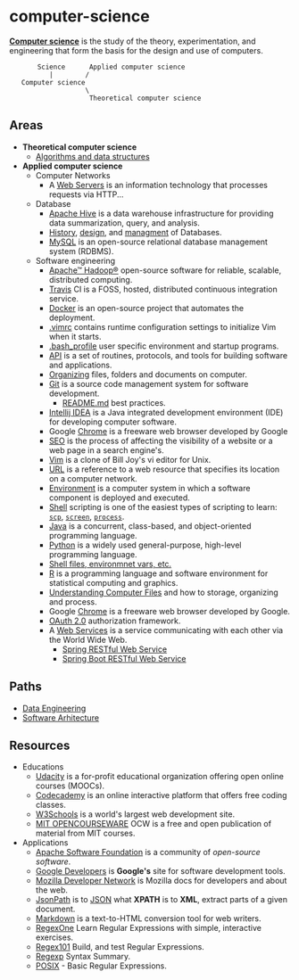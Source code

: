 # computer-science

[**Computer science**](https://en.wikipedia.org/wiki/Computer_science#Software_engineering) is the study of the theory, experimentation, and engineering that form the basis for the design and use of computers.

           Science      Applied computer science
              |        / 
       Computer science 
                       \
                        Theoretical computer science 

## Areas

- **Theoretical computer science**
    - [Algorithms and data structures](/docs/algorithms.md)
- **Applied computer science**
    - Computer Networks
        - A [Web Servers](/docs/web/servers.md) is an information technology that processes requests via HTTP...
    - Database
        - [Apache Hive](/docs/hive.md) is a data warehouse infrastructure for providing data summarization, query, and analysis.
        - [History](/docs/database-history.md), [design](/docs/databases/database-design-managment.md), and [managment](/docs/databases/database-design-managment.md) of Databases.
        - [MySQL](/docs/databases/mysql.md) is an open-source relational database management system (RDBMS).
    - Software engineering
        - [Apache™ Hadoop®](/docs/big-data/hadoop.md) open-source software for reliable, scalable, distributed computing.
        - [Travis](/docs/ci/travis.md) CI is a FOSS, hosted, distributed continuous integration service.
        - [Docker](/docs/ci/docker.md) is an open-source project that automates the deployment.
        - [.vimrc](/docs/config-files/.vimrc) contains runtime configuration settings to initialize Vim when it starts.
        - [.bash_profile](/src/main/bash/.bash_profile) user specific environment and startup programs.
        - [API](/docs/misc/api.md) is a set of routines, protocols, and tools for building software and applications.
        - [Organizing](/docs/misc/organizing.md) files, folders and documents on computer.
        - [Git](docs/misc/git.md) is a source code management system for software development.
          - [README.md](https://github.com/vsamov/engineering/blob/master/docs/misc/git-readme.md) best practices.
        - [Intellij IDEA](docs/misc/intellij-idea.md) is a Java integrated development environment (IDE) for developing computer software.
        - Google [Chrome](docs/misc/chrome.md) is a freeware web browser developed by Google
        - [SEO](docs/misc/seo.md) is the process of affecting the visibility of a website or a web page in a search engine's.
        - [Vim](/docs/misc/vim.md) is a clone of Bill Joy's vi editor for Unix.
        - [URL](/docs/misc/url.md) is a reference to a web resource that specifies its location on a computer network.
        - [Environment](/docs/misc/environments.md) is a computer system in which a software component is deployed and executed.  
        - [Shell](/docs/programming/shell.md) scripting is one of the easiest types of scripting to learn: [`scp`](/docs/shell.md#scp), [`screen`](/docs/shell.md#screen), [`process`](/docs/shell.md#process).
        - [Java](/docs/java.md) is a concurrent, class-based, and object-oriented programming language.
        - [Python](/docs/programming/python.md) is a widely used general-purpose, high-level programming language.
        - [Shell files, environmnet vars, etc.](/docs/programming/shell.md)
        - [R](/docs/programming/r.md) is a programming language and software environment for statistical computing and graphics.
        - [Understanding Computer Files](/docs/misc/organizing.md) and how to storage, organizing and process.
        - Google [Chrome](/docs/misc/chrome.md) is a freeware web browser developed by Google.
        - [OAuth 2.0](/docs/security/oauth2.0.md) authorization framework.
        - A [Web Services](/docs/web/services.md) is a service communicating with each other via the World Wide Web.
            - [Spring RESTful Web Service](https://github.com/vsamov/spring-skeleton)
            - [Spring Boot RESTful Web Service](https://github.com/vsamov/spring-boot-skeleton)

## Paths

- [Data Engineering](/docs/data-engineering.md)
- [Software Arhitecture](/docs/software-arhitecture.md)

## Resources

- Educations
     - [Udacity](https://www.udacity.com/) is a for-profit educational organization offering open online courses (MOOCs).
     - [Codecademy](https://www.codecademy.com/) is an online interactive platform that offers free coding classes.
     - [W3Schools](http://www.w3schools.com/) is a world's largest web development site.
     - [MIT OPENCOURSEWARE](https://ocw.mit.edu/index.htm) OCW is a free and open publication of material from MIT courses.
- Applications
     - [Apache Software Foundation](http://www.apache.org/) is a community of *open-source software*.
     - [Google Developers](https://developers.google.com/) is **Google's** site for software development tools.
     - [Mozilla Developer Network](https://developer.mozilla.org) is Mozilla docs for developers and about the web.
     - [JsonPath](https://code.google.com/p/json-path/) is to [JSON](http://www.json.org/) what **XPATH** is to **XML**, extract parts of a given document.
     - [Markdown](http://daringfireball.net/projects/markdown/) is a text-to-HTML conversion tool for web writers.
     - [RegexOne](http://regexone.com/) Learn Regular Expressions with simple, interactive exercises.
     - [Regex101](https://regex101.com/) Build, and test Regular Expressions.
     - [Regexp](http://webcache.googleusercontent.com/search?q=cache%3ahttp://www.greenend.org.uk/rjk/2002/06/regexp.html)  Syntax Summary.
     - [POSIX](https://en.wikibooks.org/wiki/Regular_Expressions/POSIX_Basic_Regular_Expressions) - Basic Regular Expressions.
